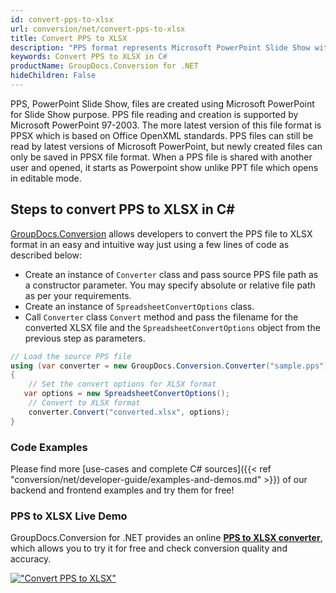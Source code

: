 ```yaml
---
id: convert-pps-to-xlsx
url: conversion/net/convert-pps-to-xlsx
title: Convert PPS to XLSX
description: "PPS format represents Microsoft PowerPoint Slide Show with .pps extension. Learn how to convert PPS to XLSX file programmatically in C# language using GroupDocs.Conversion for .NET library."
keywords: Convert PPS to XLSX in C#
productName: GroupDocs.Conversion for .NET
hideChildren: False
---
```


PPS, PowerPoint Slide Show, files are created using Microsoft PowerPoint for Slide Show purpose. PPS file reading and creation is supported by Microsoft PowerPoint 97-2003. The more latest version of this file format is PPSX which is based on Office OpenXML standards. PPS files can still be read by latest versions of Microsoft PowerPoint, but newly created files can only be saved in PPSX file format. When a PPS file is shared with another user and opened, it starts as Powerpoint show unlike PPT file which opens in editable mode. 

## Steps to convert PPS to XLSX in C#

[GroupDocs.Conversion](https://products.groupdocs.com/conversion/net) allows developers to convert the PPS file to XLSX format in an easy and intuitive way just using a few lines of code as described below:

* Create an instance of `Converter` class and pass source PPS file path as a constructor parameter. You may specify absolute or relative file path as per your requirements. 
* Create an instance of `SpreadsheetConvertOptions` class.
* Call `Converter` class `Convert` method and pass the filename for the converted XLSX file and the `SpreadsheetConvertOptions` object from the previous step as parameters.

```csharp
// Load the source PPS file
using (var converter = new GroupDocs.Conversion.Converter("sample.pps"))
{
    // Set the convert options for XLSX format
   var options = new SpreadsheetConvertOptions();
    // Convert to XLSX format
    converter.Convert("converted.xlsx", options);
}
```

### Code Examples

Please find more [use-cases and complete C# sources]({{< ref "conversion/net/developer-guide/examples-and-demos.md" >}}) of our backend and frontend examples and try them for free!

### PPS to XLSX Live Demo

GroupDocs.Conversion for .NET provides an online [**PPS to XLSX converter**](https://products.groupdocs.app/conversion/pps-to-xlsx), which allows you to try it for free and check conversion quality and accuracy.

[!["Convert PPS to XLSX"](conversion/net/images/convert-to-xlsx/convert-pps-to-xlsx.png)](https://products.groupdocs.app/conversion/pps-to-xlsx)